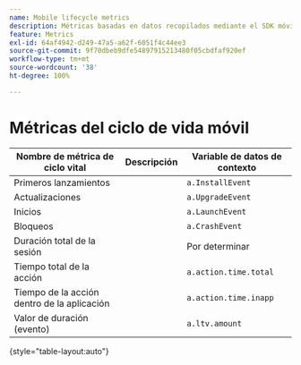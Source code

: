 ```yaml
---
name: Mobile lifecycle metrics
description: Métricas basadas en datos recopilados mediante el SDK móvil.
feature: Metrics
exl-id: 64af4942-d249-47a5-a62f-6051f4c44ee3
source-git-commit: 9f70dbeb9dfe54897915213480f05cbdfaf920ef
workflow-type: tm+mt
source-wordcount: '38'
ht-degree: 100%

---
```


# Métricas del ciclo de vida móvil

| Nombre de métrica de ciclo vital | Descripción | Variable de datos de contexto |
| --- | --- | --- |
| Primeros lanzamientos | | `a.InstallEvent` |
| Actualizaciones | | `a.UpgradeEvent` |
| Inicios | | `a.LaunchEvent` |
| Bloqueos | | `a.CrashEvent` |
| Duración total de la sesión | | Por determinar |
| Tiempo total de la acción | | `a.action.time.total` |
| Tiempo de la acción dentro de la aplicación | | `a.action.time.inapp` |
| Valor de duración (evento) | | `a.ltv.amount` |

{style="table-layout:auto"}
